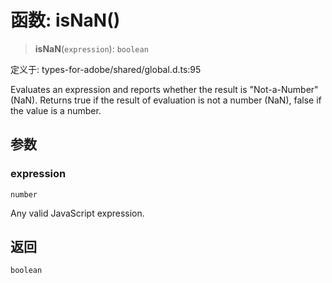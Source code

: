 # 函数: isNaN()

> **isNaN**(`expression`): `boolean`

定义于: types-for-adobe/shared/global.d.ts:95

Evaluates an expression and reports whether the result is "Not-a-Number" (NaN).
Returns true if the result of evaluation is not a number (NaN), false if the value is a number.

## 参数

### expression

`number`

Any valid JavaScript expression.

## 返回

`boolean`
